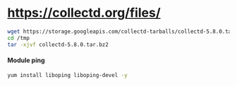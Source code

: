 # https://collectd.org/files/
```bash
wget https://storage.googleapis.com/collectd-tarballs/collectd-5.8.0.tar.bz2 -P /tmp/
cd /tmp
tar -xjvf collectd-5.8.0.tar.bz2
```
#### Module ping
```bash
yum install liboping liboping-devel -y
```
